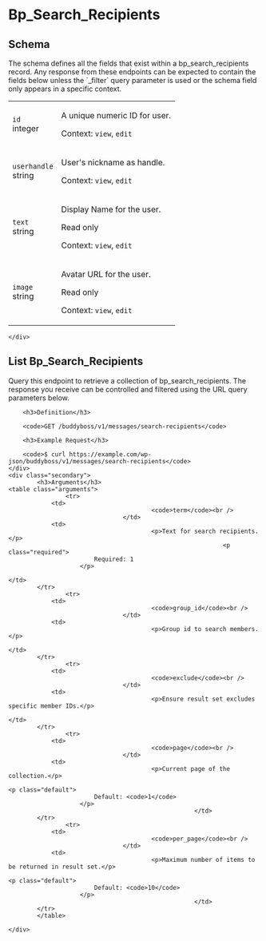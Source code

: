 ---
---

# Bp_Search_Recipients

<section class="route">
	<div class="primary">
		<h2>Schema</h2>
<p>The schema defines all the fields that exist within a bp_search_recipients record. Any response from these endpoints can be expected to contain the fields below unless the `_filter` query parameter is used or the schema field only appears in a specific context.</p>
<table class="attributes">
			<tr id="schema-id">
			<td>
				<code>id</code><br />
				<span class="type">
					integer				</span>
			</td>
			<td>
				<p>A unique numeric ID for user.</p>
								<p class="context">Context: <code>view</code>, <code>edit</code></p>
							</td>
		</tr>
			<tr id="schema-userhandle">
			<td>
				<code>userhandle</code><br />
				<span class="type">
					string				</span>
			</td>
			<td>
				<p>User&#039;s nickname as handle.</p>
								<p class="context">Context: <code>view</code>, <code>edit</code></p>
							</td>
		</tr>
			<tr id="schema-text">
			<td>
				<code>text</code><br />
				<span class="type">
					string				</span>
			</td>
			<td>
				<p>Display Name for the user.</p>
									<p class="read-only">Read only</p>
								<p class="context">Context: <code>view</code>, <code>edit</code></p>
							</td>
		</tr>
			<tr id="schema-image">
			<td>
				<code>image</code><br />
				<span class="type">
					string				</span>
			</td>
			<td>
				<p>Avatar URL for the user.</p>
									<p class="read-only">Read only</p>
								<p class="context">Context: <code>view</code>, <code>edit</code></p>
							</td>
		</tr>
	</table>

	</div>
</section>

<div><section class="route">
	<div class="primary">
		<h2>List Bp_Search_Recipients</h2>
		<p>Query this endpoint to retrieve a collection of bp_search_recipients. The response you receive can be controlled and filtered using the URL query parameters below.</p>

		<h3>Definition</h3>

		<code>GET /buddyboss/v1/messages/search-recipients</code>

		<h3>Example Request</h3>

		<code>$ curl https://example.com/wp-json/buddyboss/v1/messages/search-recipients</code>
	</div>
	<div class="secondary">
			<h3>Arguments</h3>
	<table class="arguments">
					<tr>
				<td>
											<code>term</code><br />
									</td>
				<td>
											<p>Text for search recipients.</p>
																<p class="required">
							Required: 1
						</p>
																			</td>
			</tr>
					<tr>
				<td>
											<code>group_id</code><br />
									</td>
				<td>
											<p>Group id to search members.</p>
																								</td>
			</tr>
					<tr>
				<td>
											<code>exclude</code><br />
									</td>
				<td>
											<p>Ensure result set excludes specific member IDs.</p>
																								</td>
			</tr>
					<tr>
				<td>
											<code>page</code><br />
									</td>
				<td>
											<p>Current page of the collection.</p>
																					<p class="default">
							Default: <code>1</code>
						</p>
														</td>
			</tr>
					<tr>
				<td>
											<code>per_page</code><br />
									</td>
				<td>
											<p>Maximum number of items to be returned in result set.</p>
																					<p class="default">
							Default: <code>10</code>
						</p>
														</td>
			</tr>
			</table>

	</div>
</section>
</div>
